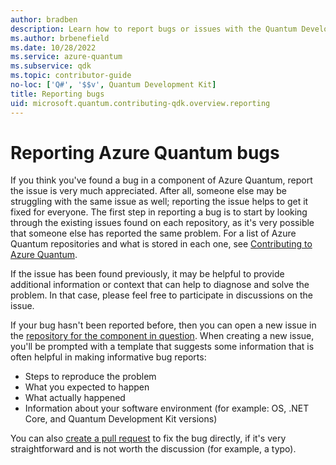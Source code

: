 ```yaml
---
author: bradben
description: Learn how to report bugs or issues with the Quantum Development Kit (QDK).
ms.author: brbenefield
ms.date: 10/28/2022
ms.service: azure-quantum
ms.subservice: qdk
ms.topic: contributor-guide
no-loc: ['Q#', '$$v', Quantum Development Kit]
title: Reporting bugs
uid: microsoft.quantum.contributing-qdk.overview.reporting
---
```


# Reporting Azure Quantum bugs #

If you think you've found a bug in a component of Azure Quantum, report the issue is very much appreciated.
After all, someone else may be struggling with the same issue as well; reporting the issue helps to get it fixed for everyone.
The first step in reporting a bug is to start by looking through the existing issues found on each repository, as it's very possible that someone else has reported the same problem. For a list of Azure Quantum repositories and what is stored in each one, see [Contributing to Azure Quantum](xref:microsoft.quantum.contributing-qdk.overview#where-do-contributions-go).

If the issue has been found previously, it may be helpful to provide additional information or context that can help to diagnose and solve the problem.
In that case, please feel free to participate in discussions on the issue.

If your bug hasn't been reported before, then you can open a new issue in the [repository for the component in question](xref:microsoft.quantum.contributing-qdk.overview#where-do-contributions-go). 
When creating a new issue, you'll be prompted with a template that suggests some information that is often helpful in making informative bug reports:

- Steps to reproduce the problem
- What you expected to happen
- What actually happened
- Information about your software environment (for example: OS, .NET Core, and Quantum Development Kit versions)

You can also [create a pull request](contributing-pull-requests.md) to fix the bug directly, if it's very straightforward and is not worth the discussion (for example, a typo).